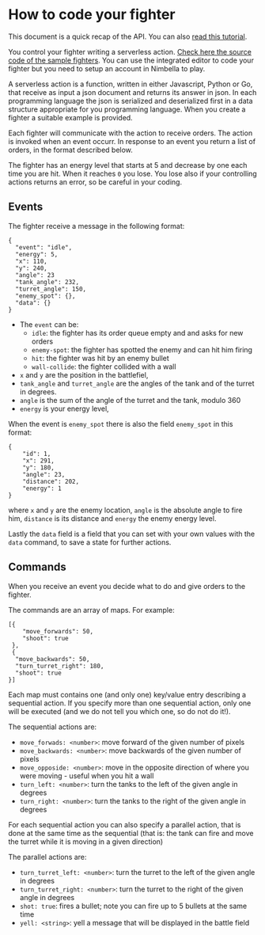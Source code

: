 # How to code your fighter


This document is a quick recap of the API. You can also [read this tutorial](https://nimbella.com/blog/faas-wars-serverless-virtual-robot-competition?utm_source=subdomain&utm_medium=landing&utm_campaign=faaswars).

You control your fighter writing a serverless action. [Check here the source code of the sample fighters](https://github.com/openwhisk-blog/nimbots/tree/master/packages/default). You can use the integrated editor to code your fighter but you need to setup an account in Nimbella to play.

A serverless action is a function, written in either Javascript, Python or Go, that receive as input a json document and returns its answer in json. In each programming language the json is serialized and deserialized first in a data structure appropriate for you programming language. When you create a fighter a suitable example is provided.

Each fighter will communicate with the action to receive orders. The action is invoked when an event occurr. In response to an event you return a list of orders, in the format described below.

The fighter has an energy level that starts at 5 and decrease by one each time you are hit. When it reaches `0` you lose. You lose also if your controlling actions returns an error, so be careful in your coding.

## Events

The fighter receive a message in the following format:

```
{
  "event": "idle",
  "energy": 5,
  "x": 110,
  "y": 240,
  "angle": 23
  "tank_angle": 232,
  "turret_angle": 150,
  "enemy_spot": {},
  "data": {}
}
```

- The `event` can be:
  - `idle`: the fighter has its order queue empty and and asks for new orders
  - `enemy-spot`: the fighter has spotted the enemy and can hit him firing
  - `hit`: the fighter was hit by an enemy bullet
  - `wall-collide`: the fighter collided with a wall
- `x` and `y` are the position in the battlefiel,
- `tank_angle` and `turret_angle` are the angles of the tank and of the turret in degrees.
- `angle` is the sum of the angle of the turret and the tank, modulo 360
- `energy` is your energy level,

When the event is `enemy_spot` there is also the field `enemy_spot` in this format:

```
{
    "id": 1,
    "x": 291,
    "y": 180,
    "angle": 23,
    "distance": 202,
    "energy": 1
}
```

where `x` and `y` are the enemy location, `angle` is the absolute angle to fire him, `distance` is its distance and `energy` the enemy energy level.

Lastly the `data` field is a field that you can set with your own values with the `data` command, to save a state for further actions.

## Commands

When you receive an event you decide what to do and give orders to the fighter.

The commands are an array of maps. For example:

```
[{
    "move_forwards": 50,
    "shoot": true
 },
 {
  "move_backwards": 50,
  "turn_turret_right": 180,
  "shoot": true
}]
```

Each map must contains one (and only one) key/value entry describing a sequential action. If you specify more than one sequential action, only one will be executed (and we do not tell you which one, so do not do it!).

The sequential actions are:

- `move_forwads: <number>`: move forward of the given number of pixels
- `move_backwards: <number>`: move backwards of the given number of pixels
- `move_opposide: <number>`: move in the opposite direction of where you were moving - useful when you hit a wall
- `turn_left: <number>`: turn the tanks to the left of the given angle in degrees
- `turn_right: <number>`: turn the tanks to the right of the given angle in degrees

For each sequential action you can also specify a parallel action, that is done at the same time as the sequential (that is: the tank can fire and move the turret while it is moving in a given direction)

The parallel actions are:

- `turn_turret_left: <number>`: turn the turret to the left of the given angle in degrees
- `turn_turret_right: <number>`: turn the turret to the right of the given angle in degrees
- `shot: true`: fires a bullet; note you can fire up to 5 bullets at the same time
- `yell: <string>`: yell a message that will be displayed in the battle field
